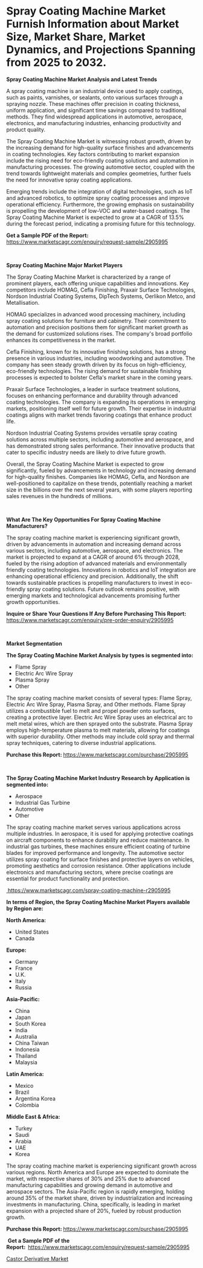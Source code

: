 <p><h1>Spray Coating Machine Market Furnish Information about Market Size, Market Share, Market Dynamics, and Projections Spanning from 2025 to 2032.</h1></p><p><strong>Spray Coating Machine Market Analysis and Latest Trends</strong></p>
<p><p>A spray coating machine is an industrial device used to apply coatings, such as paints, varnishes, or sealants, onto various surfaces through a spraying nozzle. These machines offer precision in coating thickness, uniform application, and significant time savings compared to traditional methods. They find widespread applications in automotive, aerospace, electronics, and manufacturing industries, enhancing productivity and product quality.</p><p>The Spray Coating Machine Market is witnessing robust growth, driven by the increasing demand for high-quality surface finishes and advancements in coating technologies. Key factors contributing to market expansion include the rising need for eco-friendly coating solutions and automation in manufacturing processes. The growing automotive sector, coupled with the trend towards lightweight materials and complex geometries, further fuels the need for innovative spray coating applications.</p><p>Emerging trends include the integration of digital technologies, such as IoT and advanced robotics, to optimize spray coating processes and improve operational efficiency. Furthermore, the growing emphasis on sustainability is propelling the development of low-VOC and water-based coatings. The Spray Coating Machine Market is expected to grow at a CAGR of 13.5% during the forecast period, indicating a promising future for this technology.</p></p>
<p><strong>Get a Sample PDF of the Report:&nbsp;</strong> <a href="https://www.marketscagr.com/enquiry/request-sample/2905995?utm_campaign=3177&utm_medium=2&utm_source=Github&utm_content=ia&utm_term=12032025&utm_id=spray-coating-machine">https://www.marketscagr.com/enquiry/request-sample/2905995</a></p>
<p>&nbsp;</p>
<p><strong>Spray Coating Machine Major Market Players</strong></p>
<p><p>The Spray Coating Machine Market is characterized by a range of prominent players, each offering unique capabilities and innovations. Key competitors include HOMAG, Cefla Finishing, Praxair Surface Technologies, Nordson Industrial Coating Systems, DipTech Systems, Oerlikon Metco, and Metallisation.</p><p>HOMAG specializes in advanced wood processing machinery, including spray coating solutions for furniture and cabinetry. Their commitment to automation and precision positions them for significant market growth as the demand for customized solutions rises. The company's broad portfolio enhances its competitiveness in the market.</p><p>Cefla Finishing, known for its innovative finishing solutions, has a strong presence in various industries, including woodworking and automotive. The company has seen steady growth driven by its focus on high-efficiency, eco-friendly technologies. The rising demand for sustainable finishing processes is expected to bolster Cefla's market share in the coming years.</p><p>Praxair Surface Technologies, a leader in surface treatment solutions, focuses on enhancing performance and durability through advanced coating technologies. The company is expanding its operations in emerging markets, positioning itself well for future growth. Their expertise in industrial coatings aligns with market trends favoring coatings that enhance product life.</p><p>Nordson Industrial Coating Systems provides versatile spray coating solutions across multiple sectors, including automotive and aerospace, and has demonstrated strong sales performance. Their innovative products that cater to specific industry needs are likely to drive future growth.</p><p>Overall, the Spray Coating Machine Market is expected to grow significantly, fueled by advancements in technology and increasing demand for high-quality finishes. Companies like HOMAG, Cefla, and Nordson are well-positioned to capitalize on these trends, potentially reaching a market size in the billions over the next several years, with some players reporting sales revenues in the hundreds of millions.</p></p>
<p>&nbsp;</p>
<p><strong>What Are The Key Opportunities For Spray Coating Machine Manufacturers?</strong></p>
<p><p>The spray coating machine market is experiencing significant growth, driven by advancements in automation and increasing demand across various sectors, including automotive, aerospace, and electronics. The market is projected to expand at a CAGR of around 6% through 2028, fueled by the rising adoption of advanced materials and environmentally friendly coating technologies. Innovations in robotics and IoT integration are enhancing operational efficiency and precision. Additionally, the shift towards sustainable practices is propelling manufacturers to invest in eco-friendly spray coating solutions. Future outlook remains positive, with emerging markets and technological advancements promising further growth opportunities.</p></p>
<p><strong>Inquire or Share Your Questions If Any Before Purchasing This Report:</strong> <a href="https://www.marketscagr.com/enquiry/pre-order-enquiry/2905995?utm_campaign=3177&utm_medium=2&utm_source=Github&utm_content=ia&utm_term=12032025&utm_id=spray-coating-machine">https://www.marketscagr.com/enquiry/pre-order-enquiry/2905995</a></p>
<p>&nbsp;</p>
<p><strong>Market Segmentation</strong></p>
<p><strong>The Spray Coating Machine Market Analysis by types is segmented into:</strong></p>
<p><ul><li>Flame Spray</li><li>Electric Arc Wire Spray</li><li>Plasma Spray</li><li>Other</li></ul></p>
<p><p>The spray coating machine market consists of several types: Flame Spray, Electric Arc Wire Spray, Plasma Spray, and Other methods. Flame Spray utilizes a combustible fuel to melt and propel powder onto surfaces, creating a protective layer. Electric Arc Wire Spray uses an electrical arc to melt metal wires, which are then sprayed onto the substrate. Plasma Spray employs high-temperature plasma to melt materials, allowing for coatings with superior durability. Other methods may include cold spray and thermal spray techniques, catering to diverse industrial applications.</p></p>
<p><strong>Purchase this Report:&nbsp;</strong><a href="https://www.marketscagr.com/purchase/2905995?utm_campaign=3177&utm_medium=2&utm_source=Github&utm_content=ia&utm_term=12032025&utm_id=spray-coating-machine">https://www.marketscagr.com/purchase/2905995</a></p>
<p>&nbsp;</p>
<p><strong>The Spray Coating Machine Market Industry Research by Application is segmented into:</strong></p>
<p><ul><li>Aerospace</li><li>Industrial Gas Turbine</li><li>Automotive</li><li>Other</li></ul></p>
<p><p>The spray coating machine market serves various applications across multiple industries. In aerospace, it is used for applying protective coatings on aircraft components to enhance durability and reduce maintenance. In industrial gas turbines, these machines ensure efficient coating of turbine blades for improved performance and longevity. The automotive sector utilizes spray coating for surface finishes and protective layers on vehicles, promoting aesthetics and corrosion resistance. Other applications include electronics and manufacturing sectors, where precise coatings are essential for product functionality and protection.</p></p>
<p><a href="https://www.marketscagr.com/spray-coating-machine-r2905995?utm_campaign=3177&utm_medium=2&utm_source=Github&utm_content=ia&utm_term=12032025&utm_id=spray-coating-machine">&nbsp;https://www.marketscagr.com/spray-coating-machine-r2905995</a></p>
<p><strong>In terms of Region, the Spray Coating Machine Market Players available by Region are:</strong></p>
<p>
    <p> <strong> North America: </strong>
        <ul>
            <li>United States</li>
            <li>Canada</li>
        </ul>
        </p> 
    <p> <strong> Europe: </strong>
        <ul>
            <li>Germany</li>
            <li>France</li>
            <li>U.K.</li>
            <li>Italy</li>
            <li>Russia</li>
        </ul>
        </p> 
    <p> <strong> Asia-Pacific: </strong>
        <ul>
            <li>China</li>
            <li>Japan</li>
            <li>South Korea</li>
            <li>India</li>
            <li>Australia</li>
            <li>China Taiwan</li>
            <li>Indonesia</li>
            <li>Thailand</li>
            <li>Malaysia</li>
        </ul>
        </p> 
    <p> <strong> Latin America: </strong>
        <ul>
            <li>Mexico</li>
            <li>Brazil</li>
            <li>Argentina Korea</li>
            <li>Colombia</li>
        </ul>
        </p> 
    <p> <strong> Middle East & Africa: </strong>
        <ul>
            <li>Turkey</li>
            <li>Saudi</li>
            <li>Arabia</li>
            <li>UAE</li>
            <li>Korea</li>
        </ul>
    </p>
    </p>
<p><p>The spray coating machine market is experiencing significant growth across various regions. North America and Europe are expected to dominate the market, with respective shares of 30% and 25% due to advanced manufacturing capabilities and growing demand in automotive and aerospace sectors. The Asia-Pacific region is rapidly emerging, holding around 35% of the market share, driven by industrialization and increasing investments in manufacturing. China, specifically, is leading in market expansion with a projected share of 20%, fueled by robust production growth.</p></p>
<p><strong>Purchase this Report: </strong><a href="https://www.marketscagr.com/purchase/2905995?utm_campaign=3177&utm_medium=2&utm_source=Github&utm_content=ia&utm_term=12032025&utm_id=spray-coating-machine">https://www.marketscagr.com/purchase/2905995</a></p>
<p>&nbsp;<strong>Get a Sample PDF of the Report:&nbsp;&nbsp;</strong><a href="https://www.marketscagr.com/enquiry/request-sample/2905995?utm_campaign=3177&utm_medium=2&utm_source=Github&utm_content=ia&utm_term=12032025&utm_id=spray-coating-machine">https://www.marketscagr.com/enquiry/request-sample/2905995</a></p>
<p><strong></strong></p>
<p><p><a href="https://github.com/julyju69/Market-Research-Report-List-6/blob/main/castor-derivative-market.md?utm_campaign=3177&utm_medium=2&utm_source=Github&utm_content=ia&utm_term=12032025&utm_id=spray-coating-machine">Castor Derivative Market</a></p></p>